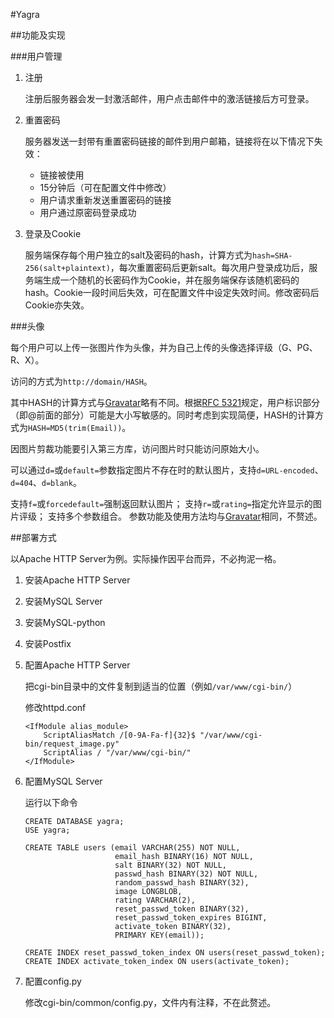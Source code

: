 #Yagra

##功能及实现

###用户管理
1. 注册

    注册后服务器会发一封激活邮件，用户点击邮件中的激活链接后方可登录。

2. 重置密码
    
    服务器发送一封带有重置密码链接的邮件到用户邮箱，链接将在以下情况下失效：
    
    * 链接被使用
    * 15分钟后（可在配置文件中修改）
    * 用户请求重新发送重置密码的链接
    * 用户通过原密码登录成功

3. 登录及Cookie
    
    服务端保存每个用户独立的salt及密码的hash，计算方式为`hash=SHA-256(salt+plaintext)`，每次重置密码后更新salt。每次用户登录成功后，服务端生成一个随机的长密码作为Cookie，并在服务端保存该随机密码的hash。Cookie一段时间后失效，可在配置文件中设定失效时间。修改密码后Cookie亦失效。
    
###头像

每个用户可以上传一张图片作为头像，并为自己上传的头像选择评级（G、PG、R、X）。

访问的方式为`http://domain/HASH`。

其中HASH的计算方式与[Gravatar](http://en.gravatar.com/)略有不同。根据[RFC 5321](https://datatracker.ietf.org/doc/rfc5321/)规定，用户标识部分（即@前面的部分）可能是大小写敏感的。同时考虑到实现简便，HASH的计算方式为`HASH=MD5(trim(Email))`。

因图片剪裁功能要引入第三方库，访问图片时只能访问原始大小。

可以通过`d=`或`default=`参数指定图片不存在时的默认图片，支持`d=URL-encoded`、`d=404`、`d=blank`。

支持`f=`或`forcedefault=`强制返回默认图片；
支持`r=`或`rating=`指定允许显示的图片评级；
支持多个参数组合。
参数功能及使用方法均与[Gravatar](http://en.gravatar.com/)相同，不赘述。

##部署方式

以Apache HTTP Server为例。实际操作因平台而异，不必拘泥一格。

1. 安装Apache HTTP Server

2. 安装MySQL Server

3. 安装MySQL-python

4. 安装Postfix

5. 配置Apache HTTP Server
    
    把cgi-bin目录中的文件复制到适当的位置（例如`/var/www/cgi-bin/`）
    
    修改httpd.conf

    ```
    <IfModule alias_module>
        ScriptAliasMatch /[0-9A-Fa-f]{32}$ "/var/www/cgi-bin/request_image.py"
        ScriptAlias / "/var/www/cgi-bin/"
    </IfModule>
    ```
    
6. 配置MySQL Server
    
    运行以下命令

    ```
    CREATE DATABASE yagra;
    USE yagra;
    
    CREATE TABLE users (email VARCHAR(255) NOT NULL,
                        email_hash BINARY(16) NOT NULL,
                        salt BINARY(32) NOT NULL,
                        passwd_hash BINARY(32) NOT NULL,
                        random_passwd_hash BINARY(32),
                        image LONGBLOB,
                        rating VARCHAR(2),
                        reset_passwd_token BINARY(32),
                        reset_passwd_token_expires BIGINT,
                        activate_token BINARY(32),
                        PRIMARY KEY(email));
    
    CREATE INDEX reset_passwd_token_index ON users(reset_passwd_token);
    CREATE INDEX activate_token_index ON users(activate_token);
    ```
    
7. 配置config.py

    修改cgi-bin/common/config.py，文件内有注释，不在此赘述。
